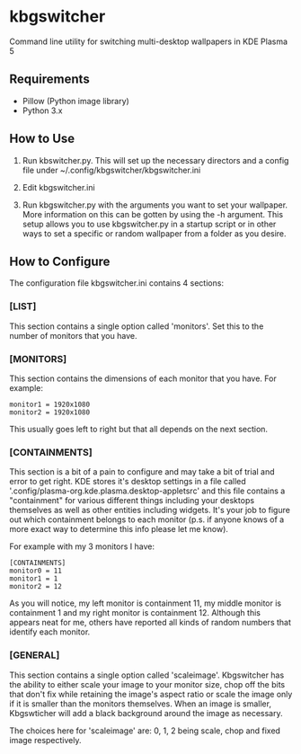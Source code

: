 # kbgswitcher
Command line utility for switching multi-desktop wallpapers in KDE Plasma 5

## Requirements

 * Pillow (Python image library)
 * Python 3.x 
 
## How to Use

1. Run kbswitcher.py. This will set up the necessary directors and a config file under ~/.config/kbgswitcher/kbgswitcher.ini

2. Edit kbgswitcher.ini

3. Run kbgswitcher.py with the arguments you want to set your wallpaper. More information on this can be gotten by using the -h argument. This setup allows you to use kbgswitcher.py in a startup script or in other ways to set a specific or random wallpaper from a folder as you desire.

## How to Configure

The configuration file kbgswitcher.ini contains 4 sections:

### [LIST]
This section contains a single option called 'monitors'. Set this to the number of monitors that you have.

### [MONITORS]
This section contains the dimensions of each monitor that you have. For example:

```monitor0 = 1920x1080
monitor1 = 1920x1080
monitor2 = 1920x1080
```

This usually goes left to right but that all depends on the next section.

### [CONTAINMENTS]
This section is a bit of a pain to configure and may take a bit of trial and error to get right. KDE stores it's desktop settings in a file called '.config/plasma-org.kde.plasma.desktop-appletsrc' and this file contains a "containment" for various different things including your desktops themselves as well as other entities including widgets. It's your job to figure out which containment belongs to each monitor (p.s. if anyone knows of a more exact way to determine this info please let me know).

For example with my 3 monitors I have:

 ```
 [CONTAINMENTS]
 monitor0 = 11
 monitor1 = 1
 monitor2 = 12
```
 
As you will notice, my left monitor is containment 11, my middle monitor is containment 1 and my right monitor is containment 12. Although this appears neat for me, others have reported all kinds of random numbers that identify each monitor.


### [GENERAL]
This section contains a single option called 'scaleimage'. Kbgswitcher has the ability to either scale your image to your monitor size, chop off the bits that don't fix while retaining the image's aspect ratio or scale the image only if it is smaller than the monitors themselves. When an image is smaller, Kbgswticher will add a black background around the image as necessary.

The choices here for 'scaleimage' are: 0, 1, 2 being scale, chop and fixed image respectively. 



